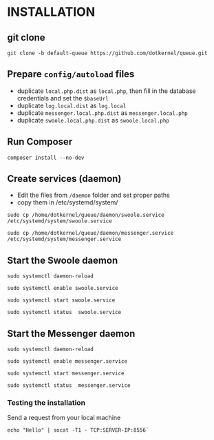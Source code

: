 # INSTALLATION

## git clone

```shell
git clone -b default-queue https://github.com/dotkernel/queue.git
```

## Prepare `config/autoload` files

- duplicate `local.php.dist` as `local.php`, then fill in the database credentials and set the `$baseUrl`
- duplicate `log.local.dist` as `log.local`
- duplicate `messenger.local.php.dist` as `messenger.local.php`
- duplicate `swoole.local.php.dist` as `swoole.local.php`

## Run Composer

```shell
composer install --no-dev
```

## Create services (daemon)

- Edit the files from `/daemon` folder and set proper paths
- copy them in /etc/systemd/system/

```shell
sudo cp /home/dotkernel/queue/daemon/swoole.service /etc/systemd/system/swoole.service
```

```shell
sudo cp /home/dotkernel/queue/daemon/messenger.service  /etc/systemd/system/messenger.service
```

## Start the Swoole daemon

```shell
sudo systemctl daemon-reload
```

```shell
sudo systemctl enable swoole.service
```

```shell
sudo systemctl start swoole.service
```

```shell
sudo systemctl status  swoole.service
```

## Start the Messenger daemon

```shell
sudo systemctl daemon-reload
```

```shell
sudo systemctl enable messenger.service
```

```shell
sudo systemctl start messenger.service
```

```shell
sudo systemctl status  messenger.service
```

### Testing the installation

Send a request from your local machine

```shell
echo "Hello" | socat -T1 - TCP:SERVER-IP:8556`
```

